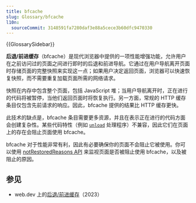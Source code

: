 ```yaml
---
title: bfcache
slug: Glossary/bfcache
l10n:
  sourceCommit: 3148591fa7280daf3e88a5cece3b60dfc9470330
---
```


{{GlossarySidebar}}

**后退/前进缓存**（bfcache）是现代浏览器中提供的一项性能增强功能，允许用户在之前访问过的页面之间进行即时的后退和前进导航。它通过在用户导航离开页面时存储页面的完整快照来实现这一点；如果用户决定返回页面，浏览器可以快速恢复快照，而不需要重复加载页面所需的网络请求。

快照在内存中包含整个页面，包括 JavaScript 堆；当用户导航离开时，正在进行的代码将被暂停，当他们返回页面时将恢复执行。另一方面，常规的 HTTP 缓存条目仅包含先前请求的响应。因此，bfcache 提供的结果比 HTTP 缓存更快。

此技术的缺点是，bfcache 条目需要更多资源，并且在表示正在进行的代码方面会创建复杂性。某些代码特性（例如 [`unload`](/zh-CN/docs/Web/API/Window/unload_event) 处理程序）不兼容，因此它们在页面上的存在会阻止页面使用 bfcache。

bfcache 对于性能非常有利，因此有必要确保你的页面不会阻止它被使用。你可以使用 [notRestoredReasons API](/zh-CN/docs/Web/API/Performance_API/Monitoring_bfcache_blocking_reasons) 来监视页面是否被阻止使用 bfcache，以及被阻止的原因。

## 参见

- web.dev 上的[后退/前进缓存](https://web.dev/articles/bfcache)（2023）
